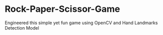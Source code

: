 # Rock-Paper-Scissor-Game
Engineered this simple yet fun game using OpenCV and Hand Landmarks Detection Model
